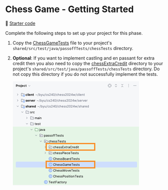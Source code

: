 # Chess Game - Getting Started

📁 [Starter code](starter-code)

Complete the following steps to set up your project for this phase.

1. Copy the [ChessGameTests](starter-code/passoffTests/chessTests/ChessGameTests.java) file to your project's `shared/src/test/java/passoffTests/chessTests` directory.
1. **Optional**: If you want to implement castling and en passant for extra credit then you also need to copy the [chessExtraCredit](starter-code/passoffTests/chessTests/chessExtraCredit/) directory to your project's `shared/src/test/java/passoffTests/chessTests` directory. Do not copy this directory if you do not successfully implement the tests.

   ![directory](directory.png)
